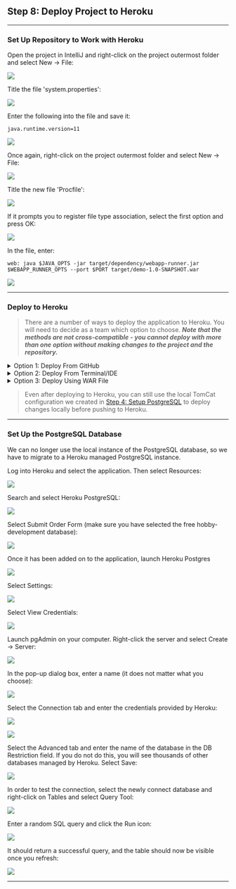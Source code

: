 ## Step 8: Deploy Project to Heroku

---

### Set Up Repository to Work with Heroku

Open the project in IntelliJ and right-click on the project outermost folder and select New -> File:

![](screenshots/8_heroku_deploy_10.png)

Title the file 'system.properties':

![](screenshots/8_heroku_deploy_11.png)

Enter the following into the file and save it:
````
java.runtime.version=11
````

![](screenshots/8_heroku_deploy_12.png)

Once again, right-click on the project outermost folder and select New -> File:

![](screenshots/8_heroku_deploy_10.png)

Title the new file 'Procfile':

![](screenshots/8_heroku_deploy_13.png)

If it prompts you to register file type association, select the first option and press OK:

![](screenshots/8_heroku_deploy_14.png)

In the file, enter:
````
web: java $JAVA_OPTS -jar target/dependency/webapp-runner.jar $WEBAPP_RUNNER_OPTS --port $PORT target/demo-1.0-SNAPSHOT.war
````

![](screenshots/8_heroku_deploy_15.png)

---

### Deploy to Heroku

> There are a number of ways to deploy the application to Heroku. You will need to decide as a team which option to 
> choose.
> ***Note that the methods are not cross-compatible - you cannot deploy with more than one option without making changes 
> to the project and the repository.***

<details>
<summary>Option 1: Deploy From GitHub</summary>

> Only one team member needs to set this up.

Hooking Heroku into your GitHub repository is an easy choice and reduces work for all team members, as it does not
require them to set up anything for deployment.
If you choose to hook Heroku to the main branch of the repository, it will rebuild the application on every push to
main. ***Be careful about pushing changes to GitHub after project submission. Changes will be automatically deployed
and might impact the markers' ability to mark your project (i.e., if it
introduces a new bug).***

First create a Heroku account [here](https://www.heroku.com). ***Only one team member needs to do this.***

Select Create New Application:

![](screenshots/8_heroku_deploy_8.png)

Enter an application name and select Create App:

![](screenshots/8_heroku_deploy_9.png)

Update the pom.xml file to add the Heroku webapp-runner dependency:
````
<artifactItem>
    <groupId>com.heroku</groupId>
    <artifactId>webapp-runner</artifactId>
    <version>9.0.41.0</version>
    <destFileName>webapp-runner.jar</destFileName>
<artifactItem>
````
The full file is below for ease. You *should not* paste the entire file as it will overwrite your local properties.
<details>
<summary>pom.xml file</summary>

````
<?xml version="1.0" encoding="UTF-8"?>
<project xmlns="http://maven.apache.org/POM/4.0.0"
         xmlns:xsi="http://www.w3.org/2001/XMLSchema-instance"
         xsi:schemaLocation="http://maven.apache.org/POM/4.0.0 https://maven.apache.org/xsd/maven-4.0.0.xsd">
    <modelVersion>4.0.0</modelVersion>

    <groupId>com.example</groupId>
    <artifactId>demo</artifactId>
    <version>1.0-SNAPSHOT</version>
    <name>demo</name>
    <packaging>war</packaging>

    <properties>
        <maven.compiler.target>1.8</maven.compiler.target>
        <maven.compiler.source>1.8</maven.compiler.source>
        <junit.version>5.7.1</junit.version>
    </properties>

    <dependencies>
        <dependency>
            <groupId>javax.servlet</groupId>
            <artifactId>javax.servlet-api</artifactId>
            <version>4.0.1</version>
            <scope>provided</scope>
        </dependency>
        <dependency>
            <groupId>org.junit.jupiter</groupId>
            <artifactId>junit-jupiter-api</artifactId>
            <version>${junit.version}</version>
            <scope>test</scope>
        </dependency>
        <dependency>
            <groupId>org.junit.jupiter</groupId>
            <artifactId>junit-jupiter-engine</artifactId>
            <version>${junit.version}</version>
            <scope>test</scope>
        </dependency>
    </dependencies>

    <build>
        <plugins>
            <plugin>
                <groupId>org.apache.maven.plugins</groupId>
                <artifactId>maven-dependency-plugin</artifactId>
                <executions>
                    <execution>
                        <phase>package</phase>
                        <goals><goal>copy</goal></goals>
                        <configuration>
                            <artifactItems>
                                <artifactItem>
                                    <groupId>com.heroku</groupId>
                                    <artifactId>webapp-runner</artifactId>
                                    <version>9.0.41.0</version>
                                    <destFileName>webapp-runner.jar</destFileName>
                                </artifactItem>
                            </artifactItems>
                        </configuration>
                    </execution>
                </executions>
            </plugin>
            <plugin>
                <groupId>com.heroku.sdk</groupId>
                <artifactId>heroku-maven-plugin</artifactId>
                <version>3.0.3</version>
            </plugin>
        </plugins>
    </build>
</project>
````
</details>

> Push this change to the repository.

Login to Heroku and select the Application:

![](screenshots/8_heroku_deploy_16.png)

Select Deploy:

![](screenshots/8_heroku_deploy_17.png)

Select Connect to GitHub and follow the prompts:

![](screenshots/8_heroku_deploy_20.png)

Once connected, select drop-down menu and choose the GitHub Classroom SWEN900072021:

![](screenshots/8_heroku_deploy_39.png)

> You must be Admin of the project repository in order for Heroku to be able to connect to it.

Select Search. Once Heroku finds the repository, select Connect:

![](screenshots/8_heroku_deploy_18.png)

![](screenshots/8_heroku_deploy_19.png)

Follow the prompts to enable automatic deployment and select a branch you wish to deploy *(this is up to your team to
decide)*:

![](screenshots/8_heroku_deploy_23.png)

It will take up a minute or two to build, but once done, select View to view your application:

![](screenshots/8_heroku_deploy_24.png)

> Now the code on the branch selected will be deployed to Heroku.

</details>

<details>
<summary>Option 2: Deploy From Terminal/IDE</summary>

> All team members should set this up in order to deploy the application.

Download and install the Heroku CLI [here](https://devcenter.heroku.com/articles/heroku-cli).

Before we can deploy to Heroku, we must create a Heroku application. *This part should only be done by one team member
(each team member does not need to have their own Heroku application)*.

Once you have installed the Heroku CLI, open a terminal and log into Heroku:
````
heroku login
````

Before the project can be deployed to Heroku, we need to add a Heroku Maven dependency.
The code to add to the pom file is:
````
<plugin>
    <groupId>com.heroku.sdk</groupId>
    <artifactId>heroku-maven-plugin</artifactId>
    <version>3.0.3</version>
</plugin>
````
The full file is below for ease. You *should not* paste the entire file as it will overwrite your local properties.
<details>
<summary>pom.xml file</summary>

````
<?xml version="1.0" encoding="UTF-8"?>
<project xmlns="http://maven.apache.org/POM/4.0.0"
         xmlns:xsi="http://www.w3.org/2001/XMLSchema-instance"
         xsi:schemaLocation="http://maven.apache.org/POM/4.0.0 https://maven.apache.org/xsd/maven-4.0.0.xsd">
    <modelVersion>4.0.0</modelVersion>

    <groupId>com.example</groupId>
    <artifactId>demo</artifactId>
    <version>1.0-SNAPSHOT</version>
    <name>demo</name>
    <packaging>war</packaging>

    <properties>
        <maven.compiler.target>1.8</maven.compiler.target>
        <maven.compiler.source>1.8</maven.compiler.source>
        <junit.version>5.7.1</junit.version>
    </properties>

    <dependencies>
        <dependency>
            <groupId>javax.servlet</groupId>
            <artifactId>javax.servlet-api</artifactId>
            <version>4.0.1</version>
            <scope>provided</scope>
        </dependency>
        <dependency>
            <groupId>org.junit.jupiter</groupId>
            <artifactId>junit-jupiter-api</artifactId>
            <version>${junit.version}</version>
            <scope>test</scope>
        </dependency>
        <dependency>
            <groupId>org.junit.jupiter</groupId>
            <artifactId>junit-jupiter-engine</artifactId>
            <version>${junit.version}</version>
            <scope>test</scope>
        </dependency>
    </dependencies>

    <build>
        <plugins>
            <plugin>
                <groupId>org.apache.maven.plugins</groupId>
                <artifactId>maven-war-plugin</artifactId>
                <version>3.3.1</version>
            </plugin>
            <plugin>
                <groupId>com.heroku.sdk</groupId>
                <artifactId>heroku-maven-plugin</artifactId>
                <version>3.0.3</version>
            </plugin>
        </plugins>
    </build>
</project>
````

</details>

Open a terminal window again, navigate to the root of the Git repository.  
To create the repository as a Heroku application, enter:
````
heroku create
````
This will create the application on Heroku:
    
![](screenshots/8_heroku_deploy_1.png)
> *You can rename the application (and change the URL) by logging into Heroku and going to settings.*

To deploy it to the URL above, enter the following into terminal:
````
mvn clean heroku:deploy-war
````
It will take a few minutes to build:

![](screenshots/8_heroku_deploy_2.png)
Now you can go to the URL above, and your project will be deployed.

> Each time you want to deploy to Heroku, you need to run these same commands.

To make life easier, you can create a Heroku configuration in IntelliJ to allow you to deploy changes to the application 
with only one click. ***This is entirely optional.***

Open the project in IntelliJ and select Add Configuration:

![](screenshots/8_heroku_deploy_3.png)

Select the icon for Add and then scroll down and select Maven:

![](screenshots/8_heroku_deploy_4.png)

Enter the following into the Command Line:
````
heroku:deploy-war
````

![](screenshots/8_heroku_deploy_5.png)

Select Run:

![](screenshots/8_heroku_deploy_6.png)

It will take a few minutes to build, but once done, the application will be viewable at the URL:

![](screenshots/8_heroku_deploy_7.png)

Now everytime you make changes and want to deploy, you can select Run Configuration.
</details>

<details>
<summary>Option 3: Deploy Using WAR File</summary>

This is not covered, but you can find details [here](https://devcenter.heroku.com/articles/war-deployment#deployment-with-the-heroku-cli).
</details>

> Even after deploying to Heroku, you can still use the local TomCat configuration we created in 
> [Step 4: Setup PostgreSQL](4_create_project.md) to deploy changes locally before pushing to Heroku.

---

### Set Up the PostgreSQL Database

We can no longer use the local instance of the PostgreSQL database, so we have to migrate to a Heroku managed PostgreSQL 
instance.

Log into Heroku and select the application. Then select Resources:

![](screenshots/8_heroku_deploy_25.png)

Search and select Heroku PostgreSQL:

![](screenshots/8_heroku_deploy_26.png)

Select Submit Order Form (make sure you have selected the free hobby-development database):

![](screenshots/8_heroku_deploy_27.png)

Once it has been added on to the application, launch Heroku Postgres

![](screenshots/8_heroku_deploy_28.png)

Select Settings:

![](screenshots/8_heroku_deploy_29.png)

Select View Credentials:

![](screenshots/8_heroku_deploy_30.png)

Launch pgAdmin on your computer. Right-click the server and select Create -> Server:

![](screenshots/8_heroku_deploy_31.png)

In the pop-up dialog box, enter a name (it does not matter what you choose):

![](screenshots/8_heroku_deploy_32.png)

Select the Connection tab and enter the credentials provided by Heroku: 

![](screenshots/8_heroku_deploy_34.png)

![](screenshots/8_heroku_deploy_33.png)

Select the Advanced tab and enter the name of the database in the DB Restriction field. If you do not do this, you will 
see thousands of other databases managed by Heroku. Select Save:

![](screenshots/8_heroku_deploy_35.png)

In order to test the connection, select the newly connect database and right-click on Tables and select Query Tool:

![](screenshots/8_heroku_deploy_36.png)

Enter a random SQL query and click the Run icon:

![](screenshots/8_heroku_deploy_37.png)

It should return a successful query, and the table should now be visible once you refresh:

![](screenshots/8_heroku_deploy_38.png)

---

